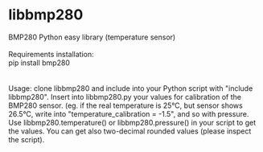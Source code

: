 # libbmp280
BMP280 Python easy library (temperature sensor)<br>
<br>
Requirements installation:<br>
pip install bmp280<br>
<br><br>
Usage: clone libbmp280 and include into your Python script with "include libbmp280". Insert into libbmp280.py your values for calibration of the BMP280 sensor. (eg. if the real temperature is 25°C, but sensor shows 26.5°C, write into "temperature_calibration = -1.5", and so with pressure. Use libbmp280.temperature() or libbmp280.pressure() in your script to get the values. You can get also two-decimal rounded values (please inspect the script).
